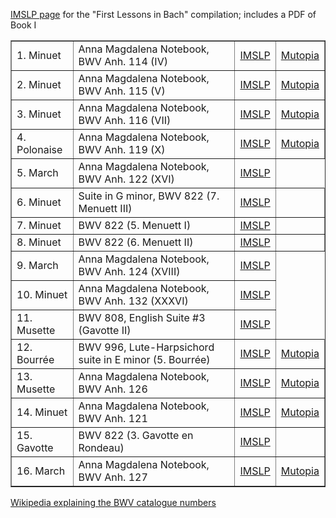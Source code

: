 <!DOCTYPE html PUBLIC "-//W3C//DTD HTML 4.01 Transitional//EN">
<html><head>
  <meta content="text/html; charset=windows-1252" http-equiv="content-type">
  <title>Sources for 'First Lessons In Bach'</title>
</head>
<body>

<a href="https://imslp.org/wiki/First_Lessons_in_Bach_(Bach%2C_Johann_Sebastian)">IMSLP page</a> for the "First Lessons in Bach" compilation; includes a PDF of Book I
<p>
<table border="1">
<tbody><tr>
<td>1. Minuet</td>
<td>Anna Magdalena Notebook, BWV Anh. 114 (IV) </td>
<td><a href="http://imslp.org/wiki/Notebooks_for_Anna_Magdalena_Bach_%28Bach,_Johann_Sebastian%29">IMSLP</a></td>
<td><a href="http://www.mutopiaproject.org/cgibin/piece-info.cgi?id=75">Mutopia</a></td>
</tr>
<tr>
<td>2. Minuet</td>
<td>Anna Magdalena Notebook, BWV Anh. 115 (V)</td>
<td><a href="http://imslp.org/wiki/Notebooks_for_Anna_Magdalena_Bach_%28Bach,_Johann_Sebastian%29">IMSLP </a></td>
<td><a href="http://www.mutopiaproject.org/cgibin/piece-info.cgi?id=76">Mutopia</a></td>
</tr>
<tr>
<td>3. Minuet</td>
<td>Anna Magdalena Notebook, BWV Anh. 116 (VII) </td>
<td><a href="http://imslp.org/wiki/Notebooks_for_Anna_Magdalena_Bach_%28Bach,_Johann_Sebastian%29">IMSLP</a></td>
<td><a href="http://www.mutopiaproject.org/cgibin/piece-info.cgi?id=77">Mutopia</a></td>
</tr>
<tr>
<td>4. Polonaise</td>
<td>Anna Magdalena Notebook, BWV Anh. 119 (X) </td>
<td><a href="http://imslp.org/wiki/Notebooks_for_Anna_Magdalena_Bach_%28Bach,_Johann_Sebastian%29">IMSLP</a></td>
<td><a href="http://www.mutopiaproject.org/cgibin/piece-info.cgi?id=1016">Mutopia</a></td>
</tr>
<tr>
<td>5. March</td>
<td>Anna Magdalena Notebook, BWV Anh. 122 (XVI) </td>
<td><a href="http://imslp.org/wiki/Notebooks_for_Anna_Magdalena_Bach_%28Bach,_Johann_Sebastian%29">IMSLP</a></td>
</tr>
<tr>
<td>6. Minuet</td>
<td>Suite in G minor, BWV 822 (7. Menuett III) </td>
<td><a href="http://imslp.org/wiki/Suite_in_G_minor,_BWV_822_%28Bach,_Johann_Sebastian%29">IMSLP</a></td>
<td></td>
</tr>
<tr>
<td>7. Minuet</td>
<td>BWV 822 (5. Menuett I) </td>
<td><a href="http://imslp.org/wiki/Suite_in_G_minor,_BWV_822_%28Bach,_Johann_Sebastian%29">IMSLP</a></td>
<td></td>
</tr>
<tr>
<td>8. Minuet</td>
<td>BWV 822 (6. Menuett II) </td>
<td><a href="http://imslp.org/wiki/Suite_in_G_minor,_BWV_822_%28Bach,_Johann_Sebastian%29">IMSLP</a></td>
<td></td>
</tr>
<tr><td>9. March</td>
<td>Anna Magdalena Notebook, BWV Anh. 124 (XVIII) </td>
<td><a href="http://imslp.org/wiki/Notebooks_for_Anna_Magdalena_Bach_%28Bach,_Johann_Sebastian%29">IMSLP</a></td>
</tr>
<tr>
<td>10. Minuet</td>
<td>Anna Magdalena Notebook, BWV Anh. 132 (XXXVI) </td>
<td><a href="http://imslp.org/wiki/Notebooks_for_Anna_Magdalena_Bach_%28Bach,_Johann_Sebastian%29">IMSLP</a></td>
</tr>
<tr>
<td>11. Musette</td>
<td>BWV 808, English Suite #3 (Gavotte II)</td>
<td><a href="http://imslp.org/wiki/6_English_Suites,_BWV_806-811_%28Bach,_Johann_Sebastian%29">IMSLP</a></td>
</tr>
<tr>
<td>12. Bourrée</td>
<td>BWV 996, Lute-Harpsichord suite in E minor (5. Bourrée)</td>
<td><a href="http://imslp.org/wiki/Suite_in_E_minor,_BWV_996_%28Bach,_Johann_Sebastian%29">IMSLP</a></td>
<td><a href="http://www.mutopiaproject.org/cgibin/piece-info.cgi?id=1743">Mutopia</a></td>
</tr>
<tr>
<td>13. Musette</td>
<td>Anna Magdalena Notebook, BWV Anh. 126 </td>
<td><a href="http://imslp.org/wiki/Notebooks_for_Anna_Magdalena_Bach_%28Bach,_Johann_Sebastian%29">IMSLP</a></td>
<td><a href="http://www.mutopiaproject.org/cgibin/piece-info.cgi?id=79">Mutopia</a></td>
</tr>
<tr>
<td>14. Minuet</td>
<td>Anna Magdalena Notebook, BWV Anh. 121 </td>
<td><a href="http://imslp.org/wiki/Notebooks_for_Anna_Magdalena_Bach_%28Bach,_Johann_Sebastian%29">IMSLP</a></td>
<td><a href="http://www.mutopiaproject.org/cgibin/piece-info.cgi?id=1613">Mutopia</a></td>
</tr>
<tr>
<td>15. Gavotte</td>
<td>BWV 822 (3. Gavotte en Rondeau) </td>
<td><a href="http://imslp.org/wiki/Suite_in_G_minor,_BWV_822_%28Bach,_Johann_Sebastian%29">IMSLP</a></td>
<td></td>
</tr>
<tr>
<td>16. March</td>
<td>Anna Magdalena Notebook, BWV Anh. 127 </td>
<td><a href="http://imslp.org/wiki/Notebooks_for_Anna_Magdalena_Bach_%28Bach,_Johann_Sebastian%29">IMSLP</a></td>
<td><a href="http://www.mutopiaproject.org/cgibin/piece-info.cgi?id=1614">Mutopia</a></td>
</tr>

</tbody></table>



[Wikipedia explaining the BWV catalogue numbers](https://en.wikipedia.org/wiki/Bach-Werke-Verzeichnis)



<p>


</p><pre></pre>





</body></html>
